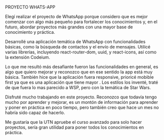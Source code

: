 PROYECTO WHATS-APP

Elegí realizar el proyecto de WhatsApp porque considero que es mejor comenzar con algo más pequeño para fortalecer los conocimientos y, en el futuro, abordar proyectos más grandes con una mayor base de conocimiento y práctica.

Desarrollé una aplicación temática de WhatsApp con funcionalidades básicas, como la búsqueda de contactos y el envío de mensajes. Utilicé varias librerías, incluyendo react-router-dom, uuid, y react-icons, así como la extensión Codeium.

Lo que me resultó más desafiante fueron las funcionalidades en general, es algo que quiero mejorar y reconozco que en ese sentido la app está muy básica. 
También hice que la aplicación fuera responsive, prioricé mobible first ya que es una aplicación que tiene mayor . Los estilos los inventé, traté de que fuera lo mas parecido a WSP, pero con la
temática de Star Wars.

Disfruté mucho trabajando en este proyecto. Reconozco que todavía tengo mucho por aprender y mejorar, es un montón de información para aprender y poner en práctica en poco tiempo, pero también creo que hace un mes no habría sido capaz de hacerlo.

Me gustaría que la UTN apruebe el curso avanzado para solo hacer proyectos, sería gran utilidad para poner todos los conocimientos en práctica.